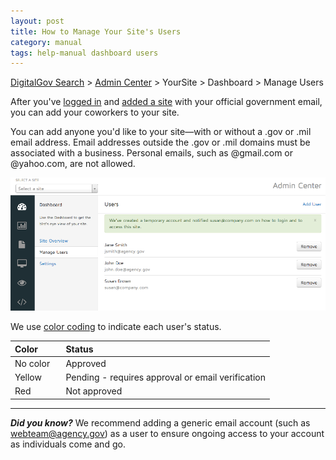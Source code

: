 ```yaml
---
layout: post
title: How to Manage Your Site's Users
category: manual
tags: help-manual dashboard users
---
```


[DigitalGov Search](/index.html) > [Admin Center](https://search.usa.gov/sites/) > YourSite > Dashboard > Manage Users

After you've [logged in](https://search.usa.gov/sites/) and [added a site](/manual/add-site.html) with your official government email, you can add your coworkers to your site.

You can add anyone you'd like to your site&mdash;with or without a .gov or .mil email address. Email addresses outside the .gov or .mil domains must be associated with a business. Personal emails, such as @gmail.com or @yahoo.com, are not allowed.

![Add a user](/img/user.png)

We use [color coding](/manual/color-codes.html) to indicate each user's status. 

| Color | Status | 
| :------------ | :---------------------------------- |
| No color&nbsp;&nbsp;&nbsp; | Approved&nbsp;&nbsp;&nbsp;&nbsp;&nbsp;&nbsp;&nbsp;&nbsp;&nbsp; |
| Yellow  | Pending - requires approval or email verification |
| Red   | Not approved |

---

***Did you know?*** We recommend adding a generic email account (such as webteam@agency.gov) as a user to ensure ongoing access to your account as individuals come and go.
